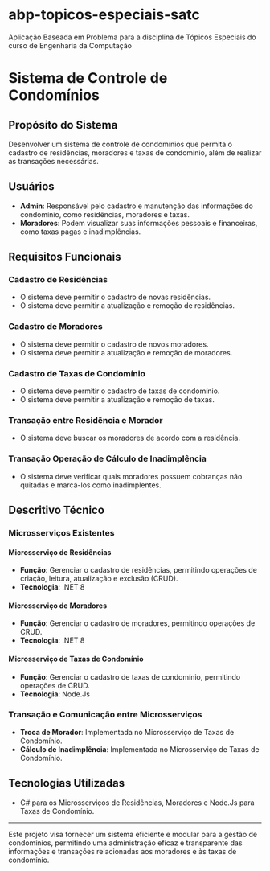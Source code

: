 # abp-topicos-especiais-satc
Aplicação Baseada em Problema para a disciplina de Tópicos Especiais do curso de Engenharia da Computação

# Sistema de Controle de Condomínios

## Propósito do Sistema

Desenvolver um sistema de controle de condomínios que permita o cadastro de residências, moradores e taxas de condomínio, além de realizar as transações necessárias.

## Usuários

- **Admin**: Responsável pelo cadastro e manutenção das informações do condomínio, como residências, moradores e taxas.
- **Moradores**: Podem visualizar suas informações pessoais e financeiras, como taxas pagas e inadimplências.

## Requisitos Funcionais

### Cadastro de Residências
- O sistema deve permitir o cadastro de novas residências.
- O sistema deve permitir a atualização e remoção de residências.

### Cadastro de Moradores
- O sistema deve permitir o cadastro de novos moradores.
- O sistema deve permitir a atualização e remoção de moradores.

### Cadastro de Taxas de Condomínio
- O sistema deve permitir o cadastro de taxas de condomínio.
- O sistema deve permitir a atualização e remoção de taxas.

### Transação entre Residência e Morador
- O sistema deve buscar os moradores de acordo com a residência.

### Transação Operação de Cálculo de Inadimplência
- O sistema deve verificar quais moradores possuem cobranças não quitadas e marcá-los como inadimplentes.

## Descritivo Técnico

### Microsserviços Existentes

#### Microsserviço de Residências
- **Função**: Gerenciar o cadastro de residências, permitindo operações de criação, leitura, atualização e exclusão (CRUD).
- **Tecnologia**: .NET 8

#### Microsserviço de Moradores
- **Função**: Gerenciar o cadastro de moradores, permitindo operações de CRUD.
- **Tecnologia**: .NET 8

#### Microsserviço de Taxas de Condomínio
- **Função**: Gerenciar o cadastro de taxas de condomínio, permitindo operações de CRUD.
- **Tecnologia**: Node.Js

### Transação e Comunicação entre Microsserviços
- **Troca de Morador**: Implementada no Microsserviço de Taxas de Condomínio.
- **Cálculo de Inadimplência**: Implementada no Microsserviço de Taxas de Condomínio.

## Tecnologias Utilizadas
- C# para os Microsserviços de Residências, Moradores e Node.Js para Taxas de Condomínio.

---

Este projeto visa fornecer um sistema eficiente e modular para a gestão de condomínios, permitindo uma administração eficaz e transparente das informações e transações relacionadas aos moradores e às taxas de condomínio.
